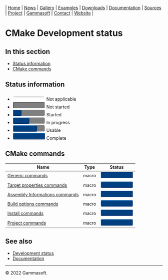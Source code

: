 | [Home](home.md) | [News](news.md) | [Gallery](gallery.md) | [Examples](examples.md) | [Downloads](downloads.md) | [Documentation](documentation.md) | [Sources](https://github.com/gammasoft71/xtd) | [Project](https://sourceforge.net/projects/xtdpro/) | [Gammasoft](gammasoft.md)  | [Contact](contact.md) | [Website](https://gammasoft71.wixsite.com/xtdpro) |

# CMake Development status

## In this section

* [Status information](#status-information)
* [CMake commands](#cmake-commands)

## Status information

* ![progress](pictures/progress_ina.png) Not applicable
* ![progress](pictures/progress0.png) Not started
* ![progress](pictures/progress25.png) Started
* ![progress](pictures/progress50.png) In progress
* ![progress](pictures/progress75.png) Usable
* ![progress](pictures/progress100.png) Complete

## CMake commands

| Name                                                                  | Type  | Status                                |
|-----------------------------------------------------------------------|-------|---------------------------------------|
| [Generic commands](../scripts/cmake/xtd_commands.cmake)               | macro | ![progress](pictures/progress100.png) |
| [Target properties commands](../scripts/cmake/xtd_commands.cmake)     | macro | ![progress](pictures/progress100.png) |
| [Assembly Informations commands](../scripts/cmake/xtd_commands.cmake) | macro | ![progress](pictures/progress100.png) |
| [Build options commands](../scripts/cmake/xtd_commands.cmake)         | macro | ![progress](pictures/progress100.png) |
| [Install commands](../scripts/cmake/xtd_commands.cmake)               | macro | ![progress](pictures/progress100.png) |
| [Project commands](../scripts/cmake/xtd_commands.cmake)               | macro | ![progress](pictures/progress100.png) |

## See also

* [Development status](development_status.md)
* [Documentation](documentation.md)

______________________________________________________________________________________________

© 2022 Gammasoft.

